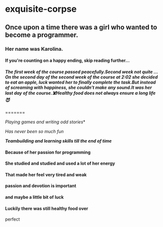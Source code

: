 # exquisite-corpse

## Once upon a time there was a girl who wanted to become a programmer.

### Her name was Karolina.

#### If you're counting on a happy ending, skip reading further...
##### The first week of the course passed peacefully.Second week not quite ... On the second day of the second week of the course at 2:02 she decided to eat an apple, luck wanted her to finally complete the task.But instead of screaming with happiness, she couldn't make any sound.It was her last day of the course.:skull_and_crossbones:Healthy food does not always ensure a long life:smiling_imp:
=======

*Playing games and writing odd stories**

_Has never been so much fun_

_**Teambuilding and learning skills till the end of time**_

#### Because of her passion for programming
#### She studied and studied and used a lot of her energy
#### That made her feel very tired and weak

#### passion and devotion is important
#### and maybe a little bit of luck 
#### Luckily there was still healthy food over
perfect
